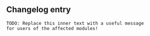 <!-- Describe your Pull Request here - anything within the ```s will end up in the changelog -->

## Changelog entry
```
TODO: Replace this inner text with a useful message
for users of the affected modules!
```
